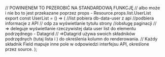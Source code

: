 

### 
// POWINIENEM TO PRZEROBIĆ NA STANDARDOWĄ FUNKCJĘ 
// albo może i nie bo to jest przekazane poprzez props - Resource.props.list.UserList
export const UserList = () => (
    //list pobiera db-data-user z api 
    //podbiera informacje z API
    // odp za wyświetlanie tytułu strony 
    //obsługę paginacji 
    // => deleguje wyświetlanie rzeczywistej data user list do elementu podrzędnego - Datagrid
        // =>Datagrid używa swoich składników podrzędnych (tutaj lista <TextField> i <EmailField>) do określenia kolumn do renderowania. 
        // Każdy składnik Field mapuje inne pole w odpowiedzi interfejsu API, określone przez source.
    <List>
        <Datagrid rowClick="edit">
            <TextField source="id" />
            <TextField source="name" />
            <TextField source="username" />
            <EmailField source="email" />
            <UrlField source="website" />
            <MyUrlField source="website" />
            <TextField source="company.name" />
        </Datagrid>
    </List>
);